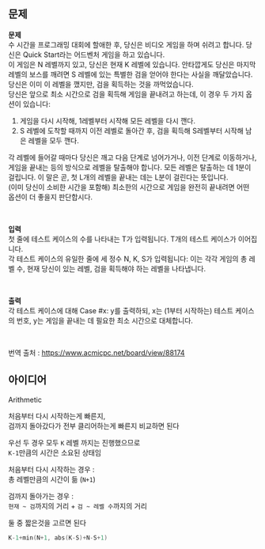 ## 문제
**문제**  
수 시간을 프로그래밍 대회에 할애한 후, 당신은 비디오 게임을 하며 쉬려고 합니다. 당신은 Quick Start라는 어드벤처 게임을 하고 있습니다.  
이 게임은 N 레벨까지 있고, 당신은 현재 K 레벨에 있습니다. 안타깝게도 당신은 마지막 레벨의 보스를 깨려면 S 레벨에 있는 특별한 검을 얻어야 한다는 사실을 깨달았습니다. 당신은 이미 이 레벨을 깼지만, 검을 획득하는 것을 까먹었습니다.  
당신은 앞으로 최소 시간으로 검을 획득해 게임을 끝내려고 하는데, 이 경우 두 가지 옵션이 있습니다:

1. 게임을 다시 시작해, 1레벨부터 시작해 모든 레벨을 다시 깬다.
2. S 레벨에 도착할 때까지 이전 레벨로 돌아간 후, 검을 획득해 S레벨부터 시작해 남은 레벨을 모두 깬다.

각 레벨에 들어갈 때마다 당신은 깨고 다음 단계로 넘어가거나, 이전 단계로 이동하거나, 게임을 끝내는 등의 방식으로 레벨을 탈출해야 합니다. 모든 레벨은 탈출하는 데 1분이 걸립니다. 이 말은 곧, 첫 L개의 레벨을 끝내는 데는 L분이 걸린다는 뜻입니다.  
(이미 당신이 소비한 시간을 포함해) 최소한의 시간으로 게임을 완전히 끝내려면 어떤 옵션이 더 좋을지 판단합시다.  

<br/>

**입력**  
첫 줄에 테스트 케이스의 수를 나타내는 T가 입력됩니다. T개의 테스트 케이스가 이어집니다.  
각 테스트 케이스의 유일한 줄에 세 정수 N, K, S가 입력됩니다: 이는 각각 게임의 총 레벨 수, 현재 당신이 있는 레벨, 검을 획득해야 하는 레벨을 나타냅니다.  

<br/>

**출력**  
각 테스트 케이스에 대해 Case #x: y를 출력하되, x는 (1부터 시작하는) 테스트 케이스의 번호, y는 게임을 끝내는 데 필요한 최소 시간으로 대체합니다.  

<br/>

번역 출처 : https://www.acmicpc.net/board/view/88174

## 아이디어
Arithmetic  
  
처음부터 다시 시작하는게 빠른지,  
검까지 돌아갔다가 전부 클리어하는게 빠른지 비교하면 된다  
  
우선 두 경우 모두 `K` 레벨 까지는 진행했으므로  
`K-1`만큼의 시간은 소요된 상태임  
  
처음부터 다시 시작하는 경우 :  
총 레벨만큼의 시간이 듦 (`N+1`)  
  
검까지 돌아가는 경우 :  
`현재 ~ 검`까지의 거리 + `검 ~ 레벨 수`까지의 거리  
  
둘 중 짧은것을 고르면 된다
```c
K-1+min(N+1, abs(K-S)+N-S+1)
```
